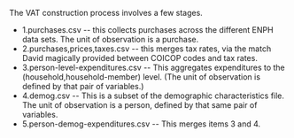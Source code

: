 The VAT construction process involves a few stages. 

* 1.purchases.csv -- this collects purchases across the different ENPH data sets. The unit of observation is a purchase.
* 2.purchases,prices,taxes.csv -- this merges tax rates, via the match David magically provided between COICOP codes and tax rates.
* 3.person-level-expenditures.csv -- This aggregates expenditures to the (household,household-member) level. (The unit of observation is defined by that pair of variables.)
* 4.demog.csv -- This is a subset of the demographic characteristics file. The unit of observation is a person, defined by that same pair of variables.
* 5.person-demog-expenditures.csv -- This merges items 3 and 4.
